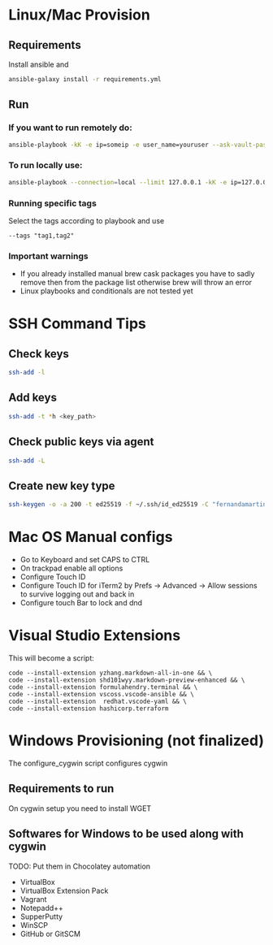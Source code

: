 # Linux/Mac Provision

## Requirements

Install ansible and

```bash
ansible-galaxy install -r requirements.yml
```

## Run

### If you want to run remotely do:
```bash
ansible-playbook -kK -e ip=someip -e user_name=youruser --ask-vault-pass playbook.yml
```

### To run locally use:
```bash
ansible-playbook --connection=local --limit 127.0.0.1 -kK -e ip=127.0.0.1 -e user_name=youruser --ask-vault-pass playbook.yml
```

### Running specific tags
Select the tags according to playbook and use

```
--tags "tag1,tag2"
```

### Important warnings

* If you already installed manual brew cask packages you have to sadly remove then from the package list otherwise brew will throw an error
* Linux playbooks and conditionals are not tested yet



# SSH Command Tips

## Check keys

```bash
ssh-add -l
```

## Add keys

```bash
ssh-add -t *h <key_path>
```

## Check public keys via agent

```bash
ssh-add -L
```

## Create new key type
```bash
ssh-keygen -o -a 200 -t ed25519 -f ~/.ssh/id_ed25519 -C "fernandamartins@worklaptop"
```

# Mac OS Manual configs
* Go to Keyboard and set CAPS to CTRL
* On trackpad enable all options
* Configure Touch ID 
* Configure Touch ID for iTerm2 by Prefs -> Advanced -> Allow sessions to survive logging out and back in
* Configure touch Bar to lock and dnd

# Visual Studio Extensions
This will become a script:

```
code --install-extension yzhang.markdown-all-in-one && \
code --install-extension shd101wyy.markdown-preview-enhanced && \
code --install-extension formulahendry.terminal && \
code --install-extension vscoss.vscode-ansible && \
code --install-extension  redhat.vscode-yaml && \
code --install-extension hashicorp.terraform
```


# Windows Provisioning (not finalized)
The configure_cygwin script configures cygwin

## Requirements to run
On cygwin setup you need to install WGET

## Softwares for Windows to be used along with cygwin
TODO: Put them in Chocolatey automation
- VirtualBox
- VirtualBox Extension Pack
- Vagrant
- Notepadd++
- SupperPutty
- WinSCP
- GitHub or GitSCM
